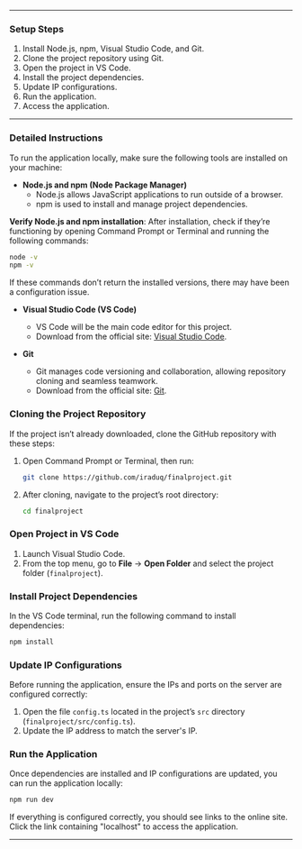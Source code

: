 
---

### Setup Steps
1. Install Node.js, npm, Visual Studio Code, and Git.
2. Clone the project repository using Git.
3. Open the project in VS Code.
4. Install the project dependencies.
5. Update IP configurations.
6. Run the application.
7. Access the application.

---

### Detailed Instructions

To run the application locally, make sure the following tools are installed on your machine:

- **Node.js and npm (Node Package Manager)**
  - Node.js allows JavaScript applications to run outside of a browser.
  - npm is used to install and manage project dependencies.

**Verify Node.js and npm installation**: After installation, check if they’re functioning by opening Command Prompt or Terminal and running the following commands:
   ```bash
   node -v
   npm -v
   ```
   If these commands don’t return the installed versions, there may have been a configuration issue.

- **Visual Studio Code (VS Code)**
  - VS Code will be the main code editor for this project.
  - Download from the official site: [Visual Studio Code](https://code.visualstudio.com/download).

- **Git**
  - Git manages code versioning and collaboration, allowing repository cloning and seamless teamwork.
  - Download from the official site: [Git](https://git-scm.com/downloads).

### Cloning the Project Repository
If the project isn’t already downloaded, clone the GitHub repository with these steps:

1. Open Command Prompt or Terminal, then run:
   ```bash
   git clone https://github.com/iraduq/finalproject.git
   ```
2. After cloning, navigate to the project’s root directory:
   ```bash
   cd finalproject
   ```

### Open Project in VS Code
1. Launch Visual Studio Code.
2. From the top menu, go to **File** -> **Open Folder** and select the project folder (`finalproject`).

### Install Project Dependencies
In the VS Code terminal, run the following command to install dependencies:
   ```bash
   npm install
   ```

### Update IP Configurations
Before running the application, ensure the IPs and ports on the server are configured correctly:
1. Open the file `config.ts` located in the project’s `src` directory (`finalproject/src/config.ts`).
2. Update the IP address to match the server's IP.

### Run the Application
Once dependencies are installed and IP configurations are updated, you can run the application locally:
   ```bash
   npm run dev
   ```
If everything is configured correctly, you should see links to the online site. Click the link containing "localhost" to access the application.

--- 


